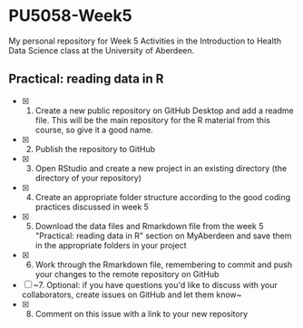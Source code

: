 # PU5058-Week5
My personal repository for Week 5 Activities in the Introduction to Health Data Science class at the University of Aberdeen.

## Practical: reading data in R
-   [x] 1. Create a new public repository on GitHub Desktop and add a readme file. This will be the main repository for the R material from this course, so give it a good name.
-   [x] 2. Publish the repository to GitHub
-   [x] 3. Open RStudio and create a new project in an existing directory (the directory of your repository)
-   [x] 4. Create an appropriate folder structure according to the good coding practices discussed in week 5
-   [x] 5. Download the data files and Rmarkdown file from the week 5 "Practical: reading data in R" section on MyAberdeen and save them in the appropriate folders in your project
-   [x] 6. Work through the Rmarkdown file, remembering to commit and push your changes to the remote repository on GitHub
-   [ ] ~7. Optional: if you have questions you'd like to discuss with your collaborators, create issues on GitHub and let them know~
-   [x] 8. Comment on this issue with a link to your new repository
